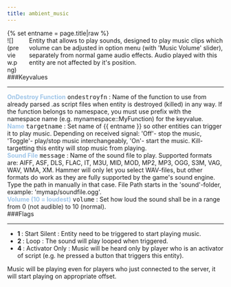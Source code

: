 ```yaml
---
title: ambient_music
---
```

<div>{% set entname = page.title|raw %}</div>
<div class="container previewimg">
<div class="columns">
<div class="imagepadding column col-auto" markdown="1">![](preview.png)</div>
<div class="column entityentry" markdown="1">Entity that allows to play sounds, designed to play music clips which volume can be adjusted in option menu (with 'Music Volume' slider), separately from normal game audio effects. Audio played with this entity are not affected by it's position.</div>
</div>
</div>
###Keyvalues
<hr>
<div class="entityentry" markdown="1">
<span style="color:#9fc5e8;"><b>OnDestroy Function</b></span> <kbd  class="tooltip" data-tooltip="string">ondestroyfn</kbd> :
Name of the function to use from already parsed .as script files when entity is destroyed (killed) in any way. If the function belongs to namespace, you must use prefix with the namespace name (e.g. mynamespace::MyFunction) for the keyvalue.
</div>
<div class="entityentry" markdown="1">
<span style="color:#9fc5e8;"><b>Name</b></span> <kbd  class="tooltip" data-tooltip="target_source">targetname</kbd> :
Set name of {{ entname }} so other entities can trigger it to play music. Depending on received signal: 'Off'- stop the music, 'Toggle'- play/stop music interchangeably, 'On'- start the music. Kill-targetting this entity will stop music from playing.
</div>
<div class="entityentry" markdown="1">
<span style="color:#9fc5e8;"><b>Sound File</b></span> <kbd  class="tooltip" data-tooltip="sound">message</kbd> :
Name of the sound file to play. Supported formats are: AIFF, ASF, DLS, FLAC, IT, M3U, MID, MOD, MP2, MP3, OGG, S3M, VAG, WAV, WMA, XM. Hammer will only let you select WAV-files, but other formats do work as they are fully supported by the game's sound engine. Type the path in manually in that case. File Path starts in the 'sound'-folder, example: 'mymap/soundfile.ogg'.
</div>
<div class="entityentry" markdown="1">
<span style="color:#9fc5e8;"><b>Volume (10 = loudest)</b></span> <kbd  class="tooltip" data-tooltip="integer">volume</kbd> :
Set how loud the sound shall be in a range from 0 (not audible) to 10 (normal).
</div>
###Flags
<hr>
<div class="entityflags">
<ul>
<li class="imagepadding" markdown="1"><b>1 </b> : Start Silent : Entity need to be triggered to start playing music.</li>
<li class="imagepadding" markdown="1"><b>2 </b> : Loop : The sound will play looped when triggered.</li>
<li class="imagepadding" markdown="1"><b>4 </b> : Activator Only : Music will be heard only by player who is an activator of script (e.g. he pressed a button that triggers this entity).</li>
</ul>
</div>
<div class="notices blue">Music will be playing even for players who just connected to the server, it will start playing on appropriate offset.</div>
